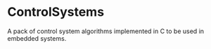 # ControlSystems
A pack of control system algorithms implemented in C to be used in embedded systems.

